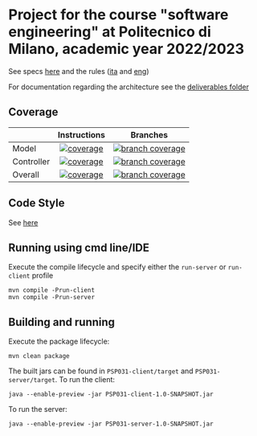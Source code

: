 # Project for the course "software engineering" at Politecnico di Milano, academic year 2022/2023

See specs [here](docs/Requisiti.pdf) and the rules
([ita](docs/MyShelfie_Rulebook_ITA.pdf) and [eng](docs/MyShelfie_Rulebook_ENG.pdf))

For documentation regarding the architecture see the [deliverables folder](deliverables)

## Coverage

|            |                                                                    Instructions                                                                    |                                                                          Branches                                                                           |
|------------|:--------------------------------------------------------------------------------------------------------------------------------------------------:|:-----------------------------------------------------------------------------------------------------------------------------------------------------------:|
| Model      |   [![coverage](../badges/jacoco-model.svg)](https://github.com/Furrrlo/ing-sw-2023-ferlin-orsenigo-guarda-sartorato/actions/workflows/test.yml)    |   [![branch coverage](../badges/branches-model.svg)](https://github.com/Furrrlo/ing-sw-2023-ferlin-orsenigo-guarda-sartorato/actions/workflows/test.yml)    |
| Controller | [![coverage](../badges/jacoco-controller.svg)](https://github.com/Furrrlo/ing-sw-2023-ferlin-orsenigo-guarda-sartorato/actions/workflows/test.yml) | [![branch coverage](../badges/branches-controller.svg)](https://github.com/Furrrlo/ing-sw-2023-ferlin-orsenigo-guarda-sartorato/actions/workflows/test.yml) |
| Overall    |  [![coverage](../badges/jacoco-overall.svg)](https://github.com/Furrrlo/ing-sw-2023-ferlin-orsenigo-guarda-sartorato/actions/workflows/test.yml)   |  [![branch coverage](../badges/branches-overall.svg)](https://github.com/Furrrlo/ing-sw-2023-ferlin-orsenigo-guarda-sartorato/actions/workflows/test.yml)   |

## Code Style

See [here](CODE_STYLE.md)

## Running using cmd line/IDE

Execute the compile lifecycle and specify either the `run-server` or `run-client` profile

```shell
mvn compile -Prun-client
mvn compile -Prun-server
```

## Building and running

Execute the package lifecycle:

```shell
mvn clean package
```

The built jars can be found in `PSP031-client/target` and `PSP031-server/target`.
To run the client:

```shell
java --enable-preview -jar PSP031-client-1.0-SNAPSHOT.jar
```

To run the server:

```shell
java --enable-preview -jar PSP031-server-1.0-SNAPSHOT.jar
```